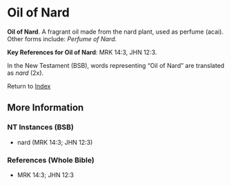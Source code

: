 # Oil of Nard
**Oil of Nard**. 
A fragrant oil made from the nard plant, used as perfume (acai). 
Other forms include: 
*Perfume of Nard*. 


**Key References for Oil of Nard**: 
MRK 14:3, JHN 12:3. 




In the New Testament (BSB), words representing “Oil of Nard” are translated as 
*nard* (2x). 


Return to [Index](00-Index.md)

## More Information

### NT Instances (BSB)

* nard (MRK 14:3; JHN 12:3)



### References (Whole Bible)

* MRK 14:3; JHN 12:3



